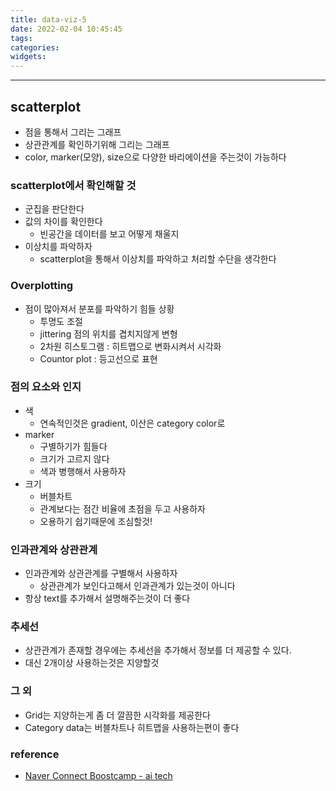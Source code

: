 ```yaml
---
title: data-viz-5
date: 2022-02-04 10:45:45
tags:
categories:
widgets:
---
```

***
## scatterplot
* 점을 통해서 그리는 그래프
* 상관관계를 확인하기위해 그리는 그래프
* color, marker(모양), size으로 다양한 바리에이션을 주는것이 가능하다

### scatterplot에서 확인해할 것
* 군집을 판단한다
* 값의 차이를 확인한다
  * 빈공간을 데이터를 보고 어떻게 채울지
* 이상치를 파악하자
  * scatterplot을 통해서 이상치를 파악하고 처리할 수단을 생각한다

### Overplotting
* 점이 많아져서 분포를 파악하기 힘들 상황
  * 투명도 조절
  * jittering 점의 위치를 겹치지않게 변형
  * 2차원 히스토그램 : 히트맵으로 변화시켜서 시각화
  * Countor plot : 등고선으로 표현

### 점의 요소와 인지
* 색
  * 연속적인것은 gradient, 이산은 category color로
* marker
  * 구별하기가 힘들다
  * 크기가 고르지 않다
  * 색과 병행해서 사용하자
* 크기
  * 버블차트
  * 관계보다는 점간 비율에 초점을 두고 사용하자
  * 오용하기 쉽기때문에 조심할것!

### 인과관계와 상관관계
* 인과관계와 상관관계를 구별해서 사용하자
  * 상관관계가 보인다고해서 인과관계가 있는것이 아니다
* 항상 text를 추가해서 설명해주는것이 더 좋다

### 추세선
* 상관관계가 존재할 경우에는 추세선을 추가해서 정보를 더 제공할 수 있다.
* 대신 2개이상 사용하는것은 지양할것

### 그 외
* Grid는 지양하는게 좀 더 깔끔한 시각화를 제공한다
* Category data는 버블차트나 히트맵을 사용하는편이 좋다

### reference
* [Naver Connect Boostcamp - ai tech](https://boostcamp.connect.or.kr/program_ai.html)